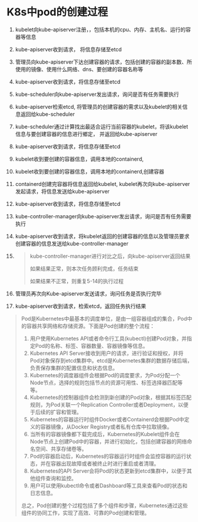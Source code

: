 # K8s中pod的创建过程

1. kubelet向kube-apiserver注册，，包括本机的cpu、内存、主机名、运行的容器等信息 

2. kube-apiserver收到请求， 将信息存储至etcd 

3. 管理员向kube-apiserver下达创建容器的请求，包括创建的容器的副本数、所使用的镜像、使用什么网络、dns、要创建的容器名称等

4. kube-apiserver收到请求，将信息存储至etcd 

5. kube-scheduler向kube-apiserver发出请求，询问是否有任务需要执行

6. kube-apiserver检索etcd, 将管理员的创建容器的需求以及kubelet的相关信息返回给kube-scheduler

7. kube-scheduler通过计算找出最适合运行当前容器的kubelet，将该kubelet信息与要创建容器的信息进行鄉定， 并返回给kube-apiserver

8. kube-apiserver收到请求，将信息存储至etcd

9. kubelet收到要创建的容器信息，调用本地的containerd,

10. kubelet收到要创建的容器信息，调用本地的containerd,创建容器

11. containerd创建完容器将信息返回给kubelet, kubelet再次向kube-apiserver发起请求，将信息发送给kube-apiserver

12. kube-apiserver收到请求，将信息存储至etcd

13. kube-controller-manager向kube-apiserver发出请求，询问是否有任务需要执行

14. kube-apiserver收到请求，将kubelet返回的创建容器的信息以及管理员要求创建容器的信息发送给kube-controller-manager

15. > kube-controller-manager进行对比之后，向kube-apiserver返回结果 
    >
    > 如果结果正常，则本次任务顾利完成，任务结束 
    >
    > 如果结果不正常，则重复5-14的执行过程

16. 管理员再次向Kube-apiserver发送请求，询问任务是否执行完毕

17. kube-apiserver收到请求，检索etcd，返回任务执行结果



> Pod是Kubernetes中最基本的调度单位，是由一组容器组成的集合，Pod中的容器共享网络和存储资源。下面是Pod创建的整个流程：
>
> 1. 用户使用Kubernetes API或者命令行工具(kubectl)创建Pod对象，并指定Pod的名称、标签、容器数量、容器镜像等信息。
> 2. Kubernetes API Server接收到用户的请求，进行验证和授权，并将Pod对象保存到etcd集群中。etcd是Kubernetes集群的数据存储后端，负责保存集群的配置信息和状态信息。
> 3. Kubernetes的调度器组件会根据Pod的调度要求，为Pod分配一个Node节点，选择的规则包括节点的资源可用性、标签选择器匹配等等。
> 4. Kubernetes的控制器组件会检测到新创建的Pod对象，根据其标签匹配规则，为Pod关联一个Replication Controller或者Deployment，以便于后续的扩容和管理。
> 5. Kubernetes的容器运行时组件Docker或者Containerd会根据Pod中定义的容器镜像，从Docker Registry或者私有仓库中拉取镜像。
> 6. 当所有的容器镜像都下载完成后，Kubernetes的Kubelet组件会在Node节点上创建Pod中的容器，并进行初始化，包括创建容器的网络命名空间、共享存储卷等。
> 7. Pod的容器启动后，Kubernetes的容器运行时组件会监控容器的运行状态，并在容器出现故障或者被终止时进行重启或者清理。
> 8. Kubernetes的API Server会将Pod的状态更新到etcd集群中，以便于其他组件查询和监控。
> 9. 用户可以使用kubectl命令或者Dashboard等工具来查看Pod的状态和日志信息。
>
> 总之，Pod创建的整个过程包括了多个组件和步骤，Kubernetes通过这些组件的协同工作，实现了高效、可靠的Pod创建和管理。
